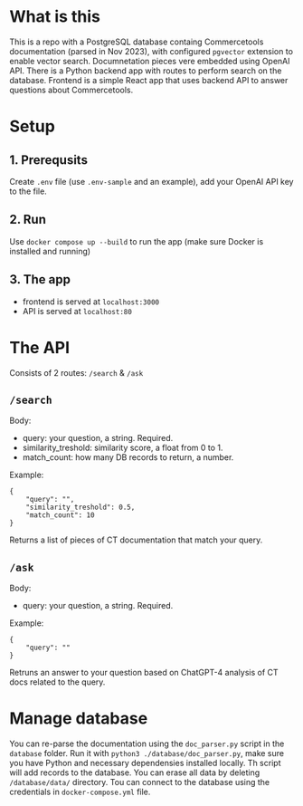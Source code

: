 # What is this
This is a repo with a PostgreSQL database containg Commercetools documentation (parsed in Nov 2023), with configured `pgvector` extension to enable vector search.
Documnetation pieces vere embedded using OpenAI API.
There is a Python backend app with routes to perform search on the database.
Frontend is a simple React app that uses backend API to answer questions about Commercetools.

# Setup
## 1. Prerequsits 
Create `.env` file (use `.env-sample` and an example), add your OpenAI API key to the file.

## 2. Run
Use `docker compose up --build` to run the app (make sure Docker is installed and running)

## 3. The app
- frontend is served at `localhost:3000`
- API is served at `localhost:80`

# The API 
Consists of 2 routes: `/search` & `/ask`

## `/search`
Body:
- query: your question, a string. Required.
- similarity_treshold: similarity score, a float from 0 to 1.
- match_count: how many DB records to return, a number. 

Example: 
```
{
    "query": "",
    "similarity_treshold": 0.5,
    "match_count": 10
}
```

Returns a list of pieces of CT documentation that match your query.

## `/ask`
Body:
- query: your question, a string. Required.

Example:
```
{
    "query": ""
}
```

Retruns an answer to your question based on ChatGPT-4 analysis of CT docs related to the query.

# Manage database
You can re-parse the documentation using the `doc_parser.py` script in the `database` folder. Run it with `python3 ./database/doc_parser.py`, make sure you have Python and necessary dependensies installed locally. 
Th script will add records to the database.
You can erase all data by deleting `/database/data/` directory.
Tou can connect to the database using the credentials in `docker-compose.yml` file.